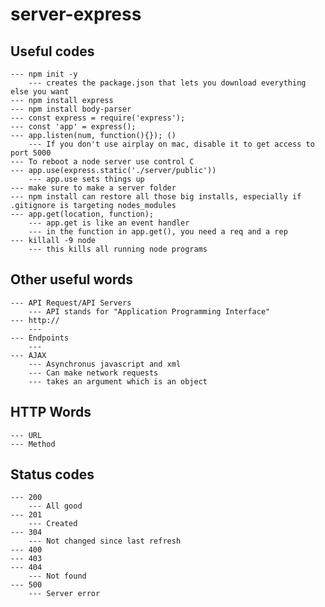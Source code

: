 # server-express

## Useful codes 

    --- npm init -y
        --- creates the package.json that lets you download everything else you want
    --- npm install express
    --- npm install body-parser
    --- const express = require('express');
    --- const 'app' = express();
    --- app.listen(num, function(){}); ()
        --- If you don't use airplay on mac, disable it to get access to port 5000
    --- To reboot a node server use control C
    --- app.use(express.static('./server/public'))
        --- app.use sets things up
    --- make sure to make a server folder
    --- npm install can restore all those big installs, especially if .gitignore is targeting nodes_modules
    --- app.get(location, function);
        --- app.get is like an event handler 
        --- in the function in app.get(), you need a req and a rep
    --- killall -9 node 
        --- this kills all running node programs


## Other useful words

    --- API Request/API Servers
        --- API stands for "Application Programming Interface"
    --- http://
        ---
    --- Endpoints
        ---
    --- AJAX
        --- Asynchronus javascript and xml 
        --- Can make network requests
        --- takes an argument which is an object


## HTTP Words

    --- URL
    --- Method


## Status codes

    --- 200
        --- All good
    --- 201
        --- Created
    --- 304
        --- Not changed since last refresh
    --- 400 
    --- 403
    --- 404
        --- Not found
    --- 500
        --- Server error
